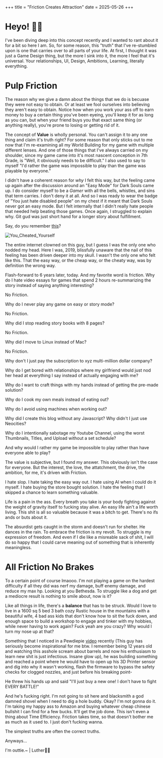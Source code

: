 +++
title = "Friction Creates Attraction"
date = 2025-05-26
+++

# Heyo! 👋🏿

I've been diving deep into this concept recently and I wanted to rant about it for a bit so here I am. So, for some reason, this "truth" that I've re-stumbled upon is one that carries over to all parts of your life. At first, I thought it was just a Game Design thing, but the more I sink into it, the more I feel that it's universal. Your relationships, UI, Design, Ambitions, Learning, literally everything.

# Pulp Friction

The reason why we give a damn about the things that we do is becuase they were not easy to obtain. Or at least we fool ourselves into believing they aren't easy to obtain. Notice how when you work your ass off to earn money to buy a certain thing you've been eyeing, you'll keep it for as long as you can, but when your friend buys you that exact same thing (or anything really), you're prone to losing or getting rid of it.

The concept of **Value** is wholly personal. You can't assign it to any one thing and claim it's truth right? For some reason that only sticks out to me now that I'm re-examining all my World Building for my game with multiple different lenses. And one of those things that I've always carried on my shoulder, since my game came into it's most nascent conception in 7th Grade, is "Well, it obviously needs to be difficult." I also used to say to myself "I'd rather the game was impossible to play than the game was playable by everyone."

I didn't have a coherent reason for *why* I felt this way, but the feeling came up again after the discussion around an "Easy Mode" for Dark Souls came up. I do consider myself to be a *Gamer* with all the bells, whistles, and sins that term carries. I don't deny it at all. And so I was ready to wear the badge of "You just hate disabled people" on my chest if it meant that Dark Souls never got an easy mode. But I felt internally that I didn't really hate people that needed help beating those games. Once again, I struggled to explain why. Git gud was just short hand for a longer story about fulfillment.

Say, do you remember [this](https://knowyourmeme.com/memes/you-cheated-not-only-the-game-but-yourself)?

![You_Cheated_Yourself](/blogImages/friction/e2e.jpg "You Cheated Yourself Copypasta")

The entire internet clowned on this guy, but I guess I was the only one who nodded my head. Here I was, 2019, blissfully unaware that the nail of this feeling has been driven deeper into my skull. I wasn't the only one who felt like this. That the easy way, or the cheap way, or the cheaty way, was by definition the wrong way.

Flash-forward to 6 years later, today. And my favorite word is friction. Why do I hate video essays for games that spend 2 hours re-summarizing the story instead of saying anything interesting?

No Friction.

Why do I never play any game on easy or story mode?

No Friction.

Why did I stop reading story books with 8 pages?

No Friction.

Why did I move to Linux instead of Mac?

No Friction.

Why don't I just pay the subscription to xyz multi-million dollar company?

Why do I get bored with relationships where my girlfriend would just nod her head at everything I say instead of actually engaging with me?

Why do I want to craft things with my hands instead of getting the pre-made solution?

Why do I cook my own meals instead of eating out?

Why do I avoid using machines when working out?

Why did I create this blog without any Javascript? Why didn't I just use Neocities?

Why do I intentionally sabotage my Youtube Channel, using the worst Thumbnails, Titles, and Upload without a set schedule?

And why would I rather my game be impossible to play rather than have everyone able to play?

The value is subjective, but I found my answer. This obviously isn't the case for everyone. But the interest, the love, the attatchment, the drive, the ambition, for me, it's driven with Friction.

I hate slop. I hate taking the easy way out. I hate using AI when I could do it myself. I hate buying the store bought solution. I hate the feeling that I skipped a chance to learn something valuable.

Life is a pain in the ass. Every breath you take is your body fighting against the weight of gravity itself to fucking stay alive. An easy life ain't a life worth living. This shit is all so valuable because it was a bitch to get. There's no ifs ands or buts about it.

The absurdist gets caught in the storm and doesn't run for shelter. He dances in the rain. To embrace the friction is my revolt. To struggle is my expression of freedom. And even if I die like a misreable sack of shit, I will do so happy that I could carve meaning out of something that is inherently meaningless.

# All Friction No Brakes

To a certain point of course lmaooo. I'm not playing a game on the hardest difficulty if all they did was nerf my damage, buff enemy damage, and reduce my max hp. Looking at you Bethesda. To struggle like a dog and get a mediocre result is nothing to smile about, now is it?

Like all things in life, there's a **balance** that has to be struck. Would I love to live in a 1600 sq 5 bed 3 bath cozy Rustic house in the mountains with a beautiful wife, 4 bad ass kids that don't know how to sit the fuck down, and enough space to build a workshop to engage and tinker with my hobbies, while never having to work again? Fuck yeah are you crazy? Why would I turn my nose up at that?

Something that I noticed in a Pewdiepie [video](https://youtu.be/pgeTa1PV_40) recently (This guy has seriously become inspirational for me btw. I remember being 12 years old and watching this asshole scream about barrels and now his enthusiasm to learn new shit is just infectious. Insane glow up), he was building something and reached a point where he would have to open up his 3D Printer sensor and dig into why it wasn't working, flash the firmware to bypass the safety checks for clogged nozzles, and just before his breaking point-

He threw his hands up and said "I'll just buy a new one! I don't have to fight EVERY BATTLE!"

And he's fucking right. I'm not going to sit here and blacksmith a god damned shovel when I need to dig a hole buddy. Okay? I'm not gonna do it. I'm taking my happy ass to Amazon and buying whatever cheap chinese bullshit I can find for a few bucks. It'll get the job done. This isn't even a thing about Time Efficiency. Friction takes time, so that doesn't bother me as much as it used to. I just don't fucking wanna.

The simplest truths are often the correct truths.

Anyways...

I'm outtie.~ | Luther✌🏿